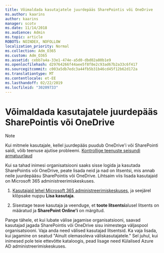 ```yaml
---
title: Võimaldada kasutajatele juurdepääs SharePointis või OneDrive
ms.author: kaarins
author: kaarins
manager: scotv
ms.date: 11/14/2018
ms.audience: Admin
ms.topic: article
ROBOTS: NOINDEX, NOFOLLOW
localization_priority: Normal
ms.collection: Adm_O365
ms.custom: Adm_O365
ms.assetid: cebb7a4a-33e1-474e-a5d0-dbd02a80b1e9
ms.openlocfilehash: d29764266f44aee5f8f8e2c93ad67b2a33c6f417
ms.sourcegitcommit: c003a5db7edc3a44fb5b31b46cd45f12b62d172a
ms.translationtype: MT
ms.contentlocale: et-EE
ms.lasthandoff: 02/22/2019
ms.locfileid: "30209733"
---
```

# <a name="give-users-access-to-sharepoint-and-onedrive"></a>Võimaldada kasutajatele juurdepääs SharePointis või OneDrive

> [!NOTE]
> Kui mitmele kasutajale, kellel juurdepääs puudub OneDrive'i või SharePointi saidi, võib teenuse ajutise probleemi. [Kontrollige teenuste seisundi armatuurlaud](https://portal.office.com/adminportal/home#/servicehealth)
  
Kui sa tahad inimesi organisatsiooni saaks sisse logida ja kasutada SharePointis või OneDrive, peate lisada neid ja nad on litsentsi, mis annab neile juurdepääsu SharePointis või OneDrive. Lihtsaim viis lisada kasutajaid on Microsoft 365 administreerimiskeskuses.
  
1. [Kasutajaid lehel Microsoft 365 administreerimiskeskuses](https://portal.office.com/adminportal/home#/users), ja seejärel klõpsake nuppu **Lisa kasutaja**.
    
2. Sisestage teave kasutaja ja veenduge, et **toote litsentsi**alusel litsents on määratud ja **SharePoint Online'i** on märgitud. 
    
Pange tähele, et kui lubate välise jagamise organisatsiooni, saavad kasutajad jagada SharePointis või OneDrive sisu inimestega väljaspool organisatsiooni. Vaja anda need välised kasutajad litsentsid. Ka vaja lisada, kui jagamine on seatud "Ainult olemasoleva väliskasutajatele." Sel juhul, kui inimesed pole teie ettevõtte kataloogis, pead lisage need Külalised Azure AD administreerimiskeskuses.
  

